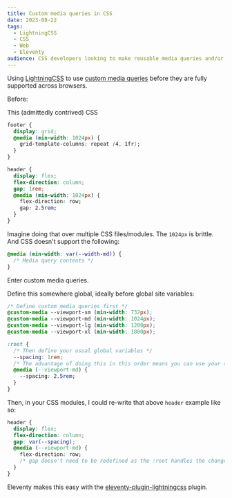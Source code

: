 ```yaml
---
title: Custom media queries in CSS
date: 2023-08-22
tags:
  - LightningCSS
  - CSS
  - Web
  - Eleventy
audience: CSS developers looking to make reusable media queries and/or values within those media queries.
---
```


Using [LightningCSS](https://lightningcss.dev/transpilation.html#custom-media-queries) to use [custom media queries](https://drafts.csswg.org/mediaqueries-5/#custom-mq) before they are fully supported across browsers.

Before:

This (admittedly contrived) CSS

```css
footer {
  display: grid;
  @media (min-width: 1024px) {
    grid-template-columns: repeat (4, 1fr);
  }
}

header {
  display: flex;
  flex-direction: column;
  gap: 1rem;
  @media (min-width: 1024px) {
    flex-direction: row;
    gap: 2.5rem;
  }
}
```

Imagine doing that over multiple CSS files/modules. The `1024px` is brittle. And CSS doesn't support the following:

```css
@media (min-width: var(--width-md)) {
  /* Media query contents */
}
```

Enter custom media queries.

Define this somewhere global, ideally before global site variables:

```css
/* Define custom media queries first */
@custom-media --viewport-sm (min-width: 732px);
@custom-media --viewport-md (min-width: 1024px);
@custom-media --viewport-lg (min-width: 1280px);
@custom-media --viewport-xl (min-width: 1800px);

:root {
  /* Then define your usual global variables */
  --spacing: 1rem;
  /* The advantage of doing this in this order means you can use your custom media queries already, at a variable-level */
  @media (--viewport-md) {
    --spacing: 2.5rem;
  }
}
```

Then, in your CSS modules, I could re-write that above `header` example like so:

```css
header {
  display: flex;
  flex-direction: column;
  gap: var(--spacing);
  @media (--viewport-md) {
    flex-direction: row;
    /* gap doesn't need to be redefined as the :root handles the change of --spacing for us */
  }
}
```

Eleventy makes this easy with the [eleventy-plugin-lightningcss](https://github.com/5t3ph/eleventy-plugin-lightningcss) plugin.
